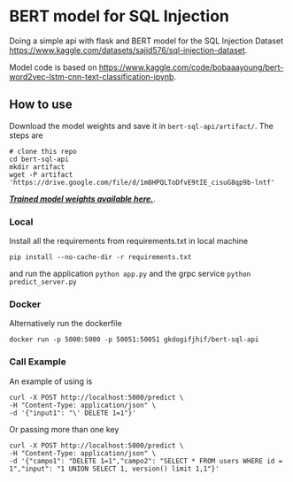 # BERT model for SQL Injection

Doing a simple api with flask and BERT model for the SQL Injection Dataset https://www.kaggle.com/datasets/sajid576/sql-injection-dataset.

Model code is based on https://www.kaggle.com/code/bobaaayoung/bert-word2vec-lstm-cnn-text-classification-ipynb.

## How to use 

Download the model weights and save it in ```bert-sql-api/artifact/```. The steps are

```
# clone this repo
cd bert-sql-api
mkdir artifact
wget -P artifact 'https://drive.google.com/file/d/1m8HPQLToDfvE9tIE_cisuG8qp9b-lntf'
```

[***Trained model weights available here.***](https://drive.google.com/file/d/1m8HPQLToDfvE9tIE_cisuG8qp9b-lntf).

### Local

Install all the requirements from requirements.txt in local machine

```
pip install --no-cache-dir -r requirements.txt
```

and run the application ```python app.py``` and the grpc service ```python predict_server.py```

### Docker
Alternatively run the dockerfile

```
docker run -p 5000:5000 -p 50051:50051 gkdogifjhif/bert-sql-api
```

### Call Example

An example of using is 

```
curl -X POST http://localhost:5000/predict \
-H "Content-Type: application/json" \
-d '{"input1": "\' DELETE 1=1"}'
```

Or passing more than one key

```
curl -X POST http://localhost:5000/predict \
-H "Content-Type: application/json" \
-d '{"campo1": "DELETE 1=1","campo2": "SELECT * FROM users WHERE id = 1","input": "1 UNION SELECT 1, version() limit 1,1"}'
```